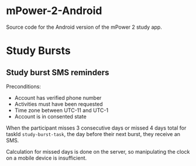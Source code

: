 # mPower-2-Android
Source code for the Android version of the mPower 2 study app.


# Study Bursts

## Study burst SMS reminders
Preconditions:
- Account has verified phone number
- Activities must have been requested
- Time zone between UTC-11 and UTC-1
- Account is in consented state

When the participant misses 3 consecutive days or missed 4 days total for taskId `study-burst-task`, the day before their next burst, they receive an SMS.

Calculation for missed days is done on the server, so manipulating the clock on a mobile device is insufficient.
